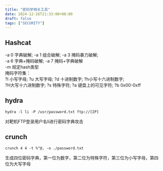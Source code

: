 ```yaml
---
title: "密码学相关工具"
date: 2024-12-26T21:33:00+08:00
draft: false
tags: ["SECURITY"]
---
```


## Hashcat

-a 0 字典破解; -a 1 组合破解; -a 3 掩码暴力破解;   
-a 6 字典+掩码破解; -a 7 掩码+字典破解  
-m 规定hash类型  
掩码字符集：  
?l 小写字母; ?u 大写字母; ?d 十进制数字; ?h小写十六进制数字;   
?H大写十六进制数字; ?s 特殊字符; ?a 键盘上的可见字符; ?b 0x00-0xff  

## hydra
```shell
hydra -l li -P /usr/password.txt ftp://[IP]  
```
对靶机FTP登录用户名li进行密码字典攻击  

## crunch
```shell
crunch 4 4 -t %^@, -o ./password.txt
```
生成四位密码字典，第一位为数字，第二位为特殊字符，第三位为小写字母，第四位为大写字母  